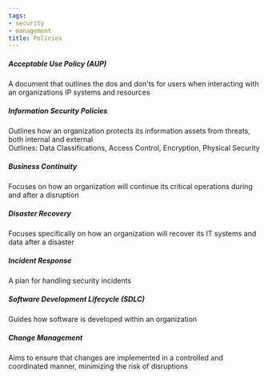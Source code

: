 ```yaml
---
tags:
- security
- management
title: Policies
---
```


##### Acceptable Use Policy (AUP)
A document that outlines the dos and don'ts for users when interacting with an organizations IP systems and resources

##### Information Security Policies
Outlines how an organization protects its information assets from threats, both internal and external  
Outlines: Data Classifications, Access Control, Encryption, Physical Security

##### Business Continuity
Focuses on how an organization will continue its critical operations during and after a disruption

##### Disaster Recovery
Focuses specifically on how an organization will recover its IT systems and data after a disaster

##### Incident Response
A plan for handling security incidents

##### Software Development Lifecycle (SDLC)
Guides how software is developed within an organization

##### Change Management
Aims to ensure that changes are implemented in a controlled and coordinated manner, minimizing the risk of disruptions
